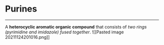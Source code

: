 # Purines
---
A **heterocyclic aromatic organic compound** that consists of *two rings (pyrimidine and imidazole) fused together*.
![[Pasted image 20211124201016.png]]